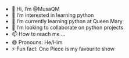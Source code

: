 - 👋 Hi, I’m @MusaQM
- 👀 I’m interested in learning python
- 🌱 I’m currently learning python at Queen Mary
- 💞️ I’m looking to collaborate on python projects
- 📫 How to reach me ...
- 😄 Pronouns: He/Him
- ⚡ Fun fact: One Piece is my favourite show

<!---
MusaQM/MusaQM is a ✨ special ✨ repository because its `README.md` (this file) appears on your GitHub profile.
You can click the Preview link to take a look at your changes.
--->
